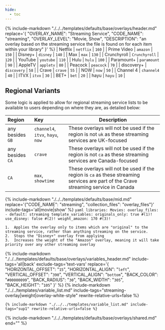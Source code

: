 ```yaml
---
hide:
  - toc
---
```

{%
    include-markdown "./../../templates/defaults/base/overlays/header.md"
    replace='{
        "OVERLAY_NAME": "Streaming Service", 
        "CODE_NAME": "streaming",
        "OVERLAY_LEVEL": "Movie, Show",
        "DESCRIPTION": "an overlay based on the streaming service the file is found on for each item within your library"
    }'
%}
| Netflix     | `netflix`     | `160` |
| Prime Video | `amazon`      | `150` |
| Disney+     | `disney`      | `140` |
| Max         | `max`         | `130` |
| Crunchyroll | `Crunchyroll` | `120` |
| YouTube     | `youtube`     | `110` |
| Hulu        | `hulu`        | `100` |
| Paramount+  | `paramount`   | `90`  |
| AppleTV     | `appletv`     | `80`  |
| Peacock     | `peacock`     | `70`  |
| discovery+  | `discovery`   | `58`  |
| Crave       | `crave`       | `55`  |
| NOW         | `now`         | `50`  |
| Channel 4   | `channel4`    | `40`  |
| ITVX        | `itvx`        | `30`  |
| BET+        | `bet`         | `20`  |
| hayu        | `hayu`        | `10`  |

## Regional Variants

Some logic is applied to allow for regional streaming service lists to be available to users depending on where they are, as detailed below:

| Region           | Key                               | Description                                                                                                                         |
|:-----------------|:----------------------------------|-------------------------------------------------------------------------------------------------------------------------------------|
| any besides `GB` | `channel4`, `itvx`, `hayu`, `now` | These overlays will not be used if the region is not `uk` as these streaming services are UK-focused                                |
| any besides `CA` | `crave`                           | These overlays will not be used if the region is not `ca` as these streaming services are Canada-focused                            |
| `CA`             | `max`, `showtime`                 | These overlays will not be used if the region is `ca` as these streaming services are part of the Crave streaming service in Canada |

{% 
    include-markdown "./../../templates/defaults/base/mid.md" 
    replace='{"CODE_NAME": "streaming", "collection_files": "overlay_files"}' 
    include-tags='all|movie|show' 
%}
    ```yaml
    libraries:
      Movies:
        overlay_files:
          - default: streaming
            template_variables:
              originals_only: true #(1)!
              use_disney: false #(2)!
              weight_amazon: 170 #(3)!
    ```

    1.  Applies the overlay only to items which are "original" to the streaming service, rather than anything streaming on the service.
    2.  Stops the "Disney+" overlay from applying
    3.  Increases the weight of the "Amazon" overlay, meaning it will take priority over any other streaming overlay

{% 
    include-markdown "./../../templates/defaults/base/overlays/variables_header.md"
    include-tags='all|back'
    exclude-tags='text-vars'
    replace='{
        "HORIZONTAL_OFFSET": "`15`",
        "HORIZONTAL_ALIGN": "`left`",
        "VERTICAL_OFFSET": "`390`",
        "VERTICAL_ALIGN": "`bottom`",
        "BACK_COLOR": "`#00000099`",
        "BACK_RADIUS": "`30`",
        "BACK_WIDTH": "`305`",
        "BACK_HEIGHT": "`105`"
    }'
%}
    {%
        include-markdown "./../../templates/variable_list.md"
        include-tags="streaming-overlay|weight|overlay-white-style"
        rewrite-relative-urls=false
    %}

    {% include-markdown "./../../templates/variable_list.md" include-tags="sup1" rewrite-relative-urls=false %}

{% include-markdown "./../../templates/defaults/base/overlays/shared.md" end="<!--text-variables-->" %}